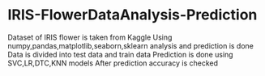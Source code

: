 # IRIS-FlowerDataAnalysis-Prediction
Dataset of IRIS flower is taken from Kaggle
Using numpy,pandas,matplotlib,seaborn,sklearn analysis and prediction is done
Data is divided into test data and train data
Prediction is done using SVC,LR,DTC,KNN models
After prediction accuracy is checked
